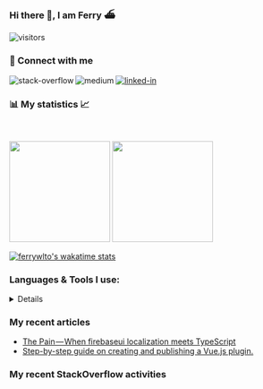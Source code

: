 ### Hi there 👋, I am Ferry ⛴️

![visitors](https://visitor-badge.glitch.me/badge?page_id=ferrywlto.ferrywlto&left_color=DimGray&right_color=Green&left_text=Profile%20Views)

### 🔗 Connect with me

[<img alt="linked-in" src="https://img.shields.io/badge/Linkedin-Profile-%23008000?logo=linkedin&style=flat&labelColor=222426" />](https://www.linkedin.com/in/ferry-to-2a905720/)
[<img align="left" alt="stack-overflow" src="https://img.shields.io/badge/Stackoverflow-Profile-%23008000?logo=stackoverflow&style=flat&labelColor=222426" />](https://stackoverflow.com/users/2952180/masterwil)
[<img align="left" alt="medium" src="https://img.shields.io/badge/Medium-Profile-%23008000?logo=medium&style=flat&labelColor=222426" />](https://ferrywlto.medium.com)

### 📊 My statistics 📈
<br/><br/>
<img height="180px" src="https://github-readme-stats.vercel.app/api?username=ferrywlto&show_icons=true&hide_border=true&count_private=true&include_all_commits=true&custom_title=My GitHub Stats&title_color=f8deb8&bg_color=111111&text_color=aaaaaa&icon_color=00d9a8" />
<img height="180em" src="https://github-readme-stats.vercel.app/api/top-langs/?username=ferrywlto&layout=compact&langs_count=8&hide=HTML,CSS,ASP&hide_border=true&title_color=f8deb8&bg_color=111111&text_color=aaaaaa" />

[![ferrywlto's wakatime stats](https://github-readme-stats.vercel.app/api/wakatime?username=ferrywlto&title_color=f8deb8&bg_color=111111&text_color=aaaaaa)](https://github.com/anuraghazra/github-readme-stats)


### Languages & Tools I use:
<details>

<br/>
<img alt="medium" src="https://img.shields.io/badge/.NET-%23008000?logo=dotnet&style=flat&labelColor=222426" />
<img alt="medium" src="https://img.shields.io/badge/C%23-%23008000?logo=csharp&style=flat&labelColor=222426" />
<img alt="medium" src="https://img.shields.io/badge/Blazor-%23008000?logo=blazor&style=flat&labelColor=222426" />
<img alt="medium" src="https://img.shields.io/badge/Xamarin-%23008000?logo=xamarin&style=flat&labelColor=222426" />
<br/>
<img alt="medium" src="https://img.shields.io/badge/Vue.js-%23008000?logo=vuedotjs&style=flat&labelColor=222426" />
<img alt="medium" src="https://img.shields.io/badge/Vuetify-%23008000?logo=vuetify&style=flat&labelColor=222426" />
<img alt="medium" src="https://img.shields.io/badge/Nuxt.js-%23008000?logo=nuxtdotjs&style=flat&labelColor=222426" />
<img alt="medium" src="https://img.shields.io/badge/JavaScript-%23008000?logo=javascript&style=flat&labelColor=222426" />
<img alt="medium" src="https://img.shields.io/badge/TypeScript-%23008000?logo=typescript&style=flat&labelColor=222426" />
<br/>
<img alt="medium" src="https://img.shields.io/badge/GCP-%23008000?logo=googlecloud&style=flat&labelColor=222426" />
<img alt="medium" src="https://img.shields.io/badge/Azure-%23008000?logo=microsoftazure&style=flat&labelColor=222426" />
<img alt="medium" src="https://img.shields.io/badge/Firebase-%23008000?logo=firebase&style=flat&labelColor=222426" />
<br/>
<img alt="medium" src="https://img.shields.io/badge/Docker-%23008000?logo=docker&style=flat&labelColor=222426" />
<img alt="medium" src="https://img.shields.io/badge/MongoDB-%23008000?logo=mongodb&style=flat&labelColor=222426" />
<img alt="medium" src="https://img.shields.io/badge/SQL Server-%23008000?logo=microsoftsqlserver&style=flat&labelColor=222426" />
<img alt="medium" src="https://img.shields.io/badge/SQLite-%23008000?logo=sqlite&style=flat&labelColor=222426" />
<br/>
<img alt="medium" src="https://img.shields.io/badge/Slack-%23008000?logo=slack&style=flat&labelColor=222426" />
<img alt="medium" src="https://img.shields.io/badge/VSCode-%23008000?logo=visualstudiocode&style=flat&labelColor=222426" />
<img alt="medium" src="https://img.shields.io/badge/Rider-%23008000?logo=rider&style=flat&labelColor=222426" />
<img alt="medium" src="https://img.shields.io/badge/GitHub-%23008000?logo=github&style=flat&labelColor=222426" />
</details>

<!--
**ferrywlto/ferrywlto** is a ✨ _special_ ✨ repository because its `README.md` (this file) appears on your GitHub profile.

Here are some ideas to get you started:

- 🔭 I’m currently working on ...
- 🌱 I’m currently learning ...
- 👯 I’m looking to collaborate on ...
- 🤔 I’m looking for help with ...
- 💬 Ask me about C# and Vue
- 📫 How to reach me: ...
- 😄 Pronouns: ...
- ⚡ Fun fact: ...




# Books I love
-->

### My recent articles
<!-- BLOG-POST-LIST:START -->
- [The Pain — When firebaseui localization meets TypeScript](https://ferrywlto.medium.com/the-pain-when-firebaseui-localization-meets-typescript-a85ffcf614fc?source=rss-f5ada568f082------2)
- [Step-by-step guide on creating and publishing a Vue.js plugin.](https://ferrywlto.medium.com/step-by-step-guide-on-creating-and-publishing-a-vue-js-plugin-622c5748a631?source=rss-f5ada568f082------2)
<!-- BLOG-POST-LIST:END -->

### My recent StackOverflow activities
<!-- STACKOVERFLOW:START -->

<!-- STACKOVERFLOW:END -->
